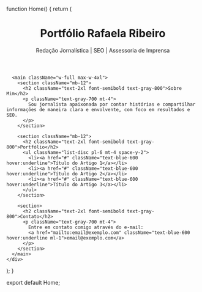 function Home() {
  return (
    <div className="min-h-screen bg-gray-50 text-gray-900 flex flex-col items-center justify-center p-6">
      <header className="w-full max-w-4xl text-center mb-12">
        <h1 className="text-4xl font-extrabold text-gray-800">Portfólio Rafaela Ribeiro</h1>
        <p className="text-lg text-gray-600 mt-2">Redação Jornalística | SEO | Assessoria de Imprensa</p>
      </header>
      
      <main className="w-full max-w-4xl">
        <section className="mb-12">
          <h2 className="text-2xl font-semibold text-gray-800">Sobre Mim</h2>
          <p className="text-gray-700 mt-4">
            Sou jornalista apaixonada por contar histórias e compartilhar informações de maneira clara e envolvente, com foco em resultados e SEO.
          </p>
        </section>
        
        <section className="mb-12">
          <h2 className="text-2xl font-semibold text-gray-800">Portfólio</h2>
          <ul className="list-disc pl-6 mt-4 space-y-2">
            <li><a href="#" className="text-blue-600 hover:underline">Título do Artigo 1</a></li>
            <li><a href="#" className="text-blue-600 hover:underline">Título do Artigo 2</a></li>
            <li><a href="#" className="text-blue-600 hover:underline">Título do Artigo 3</a></li>
          </ul>
        </section>
        
        <section>
          <h2 className="text-2xl font-semibold text-gray-800">Contato</h2>
          <p className="text-gray-700 mt-4">
            Entre em contato comigo através do e-mail: 
            <a href="mailto:email@exemplo.com" className="text-blue-600 hover:underline ml-1">email@exemplo.com</a>
          </p>
        </section>
      </main>
    </div>
  );
}

export default Home;
